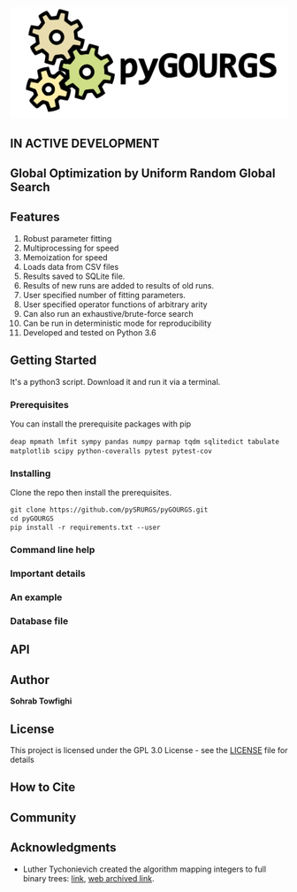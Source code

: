 ![Binoculars](image/pyGOURGS.svg)

## IN ACTIVE DEVELOPMENT

## Global Optimization by Uniform Random Global Search

## Features 

1. Robust parameter fitting
2. Multiprocessing for speed
3. Memoization for speed
4. Loads data from CSV files
5. Results saved to SQLite file. 
6. Results of new runs are added to results of old runs.
7. User specified number of fitting parameters.
8. User specified operator functions of arbitrary arity
9. Can also run an exhaustive/brute-force search
10. Can be run in deterministic mode for reproducibility
11. Developed and tested on Python 3.6

## Getting Started

It's a python3 script. Download it and run it via a terminal.

### Prerequisites

You can install the prerequisite packages with pip

```deap mpmath lmfit sympy pandas numpy parmap tqdm sqlitedict tabulate matplotlib scipy python-coveralls pytest pytest-cov```

### Installing

Clone the repo then install the prerequisites.

```
git clone https://github.com/pySRURGS/pyGOURGS.git
cd pyGOURGS
pip install -r requirements.txt --user
```

### Command line help

### Important details

### An example

### Database file

## API

## Author

**Sohrab Towfighi**

## License

This project is licensed under the GPL 3.0 License - see the [LICENSE](LICENSE) file for details

## How to Cite

## Community

## Acknowledgments

* Luther Tychonievich created the algorithm mapping integers to full binary trees: [link](https://www.cs.virginia.edu/luther/blog/posts/434.html), [web archived link](http://web.archive.org/web/20190908010319/https://www.cs.virginia.edu/luther/blog/posts/434.html).
